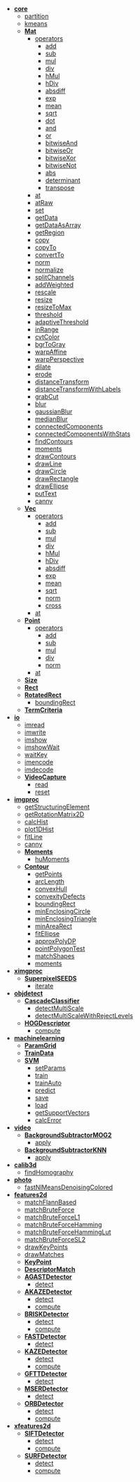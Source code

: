 * <a href="./core/core.md"><b>core</b></a>
  * <a href="./core/core.md#partition">partition</a>
  * <a href="./core/core.md#kmeans">kmeans</a>
  * <a href="./core/Mat.md"><b>Mat</b></a>
    * <a href="./core/Mat.md#operators">operators</a>
      * <a href="./core/Mat.md#operators">add</a>
      * <a href="./core/Mat.md#operators">sub</a>
      * <a href="./core/Mat.md#operators">mul</a>
      * <a href="./core/Mat.md#operators">div</a>
      * <a href="./core/Mat.md#operators">hMul</a>
      * <a href="./core/Mat.md#operators">hDiv</a>
      * <a href="./core/Mat.md#operators">absdiff</a>
      * <a href="./core/Mat.md#operators">exp</a>
      * <a href="./core/Mat.md#operators">mean</a>
      * <a href="./core/Mat.md#operators">sqrt</a>
      * <a href="./core/Mat.md#operators">dot</a>
      * <a href="./core/Mat.md#operators">and</a>
      * <a href="./core/Mat.md#operators">or</a>
      * <a href="./core/Mat.md#operators">bitwiseAnd</a>
      * <a href="./core/Mat.md#operators">bitwiseOr</a>
      * <a href="./core/Mat.md#operators">bitwiseXor</a>
      * <a href="./core/Mat.md#operators">bitwiseNot</a>
      * <a href="./core/Mat.md#operators">abs</a>
      * <a href="./core/Mat.md#operators">determinant</a>
      * <a href="./core/Mat.md#operators">transpose</a>
    * <a href="./core/Mat.md#at">at</a>
    * <a href="./core/Mat.md#atRaw">atRaw</a>
    * <a href="./core/Mat.md#set">set</a>
    * <a href="./core/Mat.md#getData">getData</a>
    * <a href="./core/Mat.md#getDataAsArray">getDataAsArray</a>
    * <a href="./core/Mat.md#getRegion">getRegion</a>
    * <a href="./core/Mat.md#copy">copy</a>
    * <a href="./core/Mat.md#copyTo">copyTo</a>
    * <a href="./core/Mat.md#copyTo">convertTo</a>
    * <a href="./core/Mat.md#norm">norm</a>
    * <a href="./core/Mat.md#normalize">normalize</a>
    * <a href="./core/Mat.md#splitChannels">splitChannels</a>
    * <a href="./core/Mat.md#addWeighted">addWeighted</a>
    * <a href="./core/Mat.md#rescale">rescale</a>
    * <a href="./core/Mat.md#resize">resize</a>
    * <a href="./core/Mat.md#resizeToMax">resizeToMax</a>
    * <a href="./core/Mat.md#threshold">threshold</a>
    * <a href="./core/Mat.md#adaptiveThreshold">adaptiveThreshold</a>
    * <a href="./core/Mat.md#inRange">inRange</a>
    * <a href="./core/Mat.md#cvtColor">cvtColor</a>
    * <a href="./core/Mat.md#bgrToGray">bgrToGray</a>
    * <a href="./core/Mat.md#warpAffine">warpAffine</a>
    * <a href="./core/Mat.md#warpPerspective">warpPerspective</a>
    * <a href="./core/Mat.md#dilate">dilate</a>
    * <a href="./core/Mat.md#erode">erode</a>
    * <a href="./core/Mat.md#distanceTransform">distanceTransform</a>
    * <a href="./core/Mat.md#distanceTransformWithLabels">distanceTransformWithLabels</a>
    * <a href="./core/Mat.md#grabCut">grabCut</a>
    * <a href="./core/Mat.md#blur">blur</a>
    * <a href="./core/Mat.md#gaussianBlur">gaussianBlur</a>
    * <a href="./core/Mat.md#medianBlur">medianBlur</a>
    * <a href="./core/Mat.md#connectedComponents">connectedComponents</a>
    * <a href="./core/Mat.md#connectedComponentsWithStats">connectedComponentsWithStats</a>
    * <a href="./core/Mat.md#findContours">findContours</a>
    * <a href="./core/Mat.md#moments">moments</a>
    * <a href="./core/Mat.md#drawContours">drawContours</a>
    * <a href="./core/Mat.md#drawLine">drawLine</a>
    * <a href="./core/Mat.md#drawCircle">drawCircle</a>
    * <a href="./core/Mat.md#drawRectangle">drawRectangle</a>
    * <a href="./core/Mat.md#drawEllipse">drawEllipse</a>
    * <a href="./core/Mat.md#putText">putText</a>
    * <a href="./core/Mat.md#canny">canny</a>
  * <a href="./core/Vec.md"><b>Vec</b></a>
    * <a href="./core/Vec.md#operators">operators</a>
      * <a href="./core/Vec.md#operators">add</a>
      * <a href="./core/Vec.md#operators">sub</a>
      * <a href="./core/Vec.md#operators">mul</a>
      * <a href="./core/Vec.md#operators">div</a>
      * <a href="./core/Vec.md#operators">hMul</a>
      * <a href="./core/Vec.md#operators">hDiv</a>
      * <a href="./core/Vec.md#operators">absdiff</a>
      * <a href="./core/Vec.md#operators">exp</a>
      * <a href="./core/Vec.md#operators">mean</a>
      * <a href="./core/Vec.md#operators">sqrt</a>
      * <a href="./core/Vec.md#operators">norm</a>
      * <a href="./core/Vec.md#operators">cross</a>
    * <a href="./core/Vec.md#at">at</a>
  * <a href="./core/Point.md"><b>Point</b></a>
    * <a href="./core/Point.md#operators">operators</a>
      * <a href="./core/Point.md#operators">add</a>
      * <a href="./core/Point.md#operators">sub</a>
      * <a href="./core/Point.md#operators">mul</a>
      * <a href="./core/Point.md#operators">div</a>
      * <a href="./core/Point.md#operators">norm</a>
    * <a href="./core/Point.md#at">at</a>
  * <a href="./core/Size.md"><b>Size</b></a>
  * <a href="./core/Rect.md"><b>Rect</b></a>
  * <a href="./core/RotatedRect.md"><b>RotatedRect</b></a>
    * <a href="./core/RotatedRect.md#boundingRect">boundingRect</a>
  * <a href="./core/TermCriteria.md"><b>TermCriteria</b></a>
* <a href="./io/io.md"><b>io</b></a>
  * <a href="./io/io.md#imread">imread</a>
  * <a href="./io/io.md#imwrite">imwrite</a>
  * <a href="./io/io.md#imshow">imshow</a>
  * <a href="./io/io.md#imshowWait">imshowWait</a>
  * <a href="./io/io.md#waitKey">waitKey</a>
  * <a href="./io/io.md#imencode">imencode</a>
  * <a href="./io/io.md#imdecode">imdecode</a>
  * <a href="./io/VideoCapture.md"><b>VideoCapture</b></a>
    * <a href="./io/VideoCapture.md#read">read</a>
    * <a href="./io/VideoCapture.md#reset">reset</a>
* <a href="./imgproc/imgproc.md"><b>imgproc</b></a>
  * <a href="./imgproc/imgproc.md#getStructuringElement">getStructuringElement</a>
  * <a href="./imgproc/imgproc.md#getRotationMatrix2D">getRotationMatrix2D</a>
  * <a href="./imgproc/imgproc.md#calcHist">calcHist</a>
  * <a href="./imgproc/imgproc.md#plot1DHist">plot1DHist</a>
  * <a href="./imgproc/imgproc.md#fitLine">fitLine</a>
  * <a href="./imgproc/imgproc.md#canny">canny</a>
  * <a href="./imgproc/Moments.md"><b>Moments</b></a>
    * <a href="./imgproc/Moments.md#huMoments">huMoments</a>
  * <a href="./imgproc/Contour.md"><b>Contour</b></a>
    * <a href="./imgproc/Contour.md#getPoints">getPoints</a>
    * <a href="./imgproc/Contour.md#arcLength">arcLength</a>
    * <a href="./imgproc/Contour.md#convexHull">convexHull</a>
    * <a href="./imgproc/Contour.md#convexityDefects">convexityDefects</a>
    * <a href="./imgproc/Contour.md#boundingRect">boundingRect</a>
    * <a href="./imgproc/Contour.md#minEnclosingCircle">minEnclosingCircle</a>
    * <a href="./imgproc/Contour.md#minEnclosingTriangle">minEnclosingTriangle</a>
    * <a href="./imgproc/Contour.md#minAreaRect">minAreaRect</a>
    * <a href="./imgproc/Contour.md#fitEllipse">fitEllipse</a>
    * <a href="./imgproc/Contour.md#approxPolyDP">approxPolyDP</a>
    * <a href="./imgproc/Contour.md#pointPolygonTest">pointPolygonTest</a>
    * <a href="./imgproc/Contour.md#matchShapes">matchShapes</a>
    * <a href="./imgproc/Contour.md#moments">moments</a>
* <a href="./ximgproc/ximgproc.md"><b>ximgproc</b></a>
  * <a href="./ximgproc/SuperpixelSEEDS.md"><b>SuperpixelSEEDS</b></a>
    * <a href="./ximgproc/SuperpixelSEEDS.md#iterate">iterate</a>
* <a href="./objdetect/objdetect.md"><b>objdetect</b></a>
  * <a href="./objdetect/CascadeClassifier.md"><b>CascadeClassifier</b></a>
    * <a href="./objdetect/CascadeClassifier.md#detectMultiScale">detectMultiScale</a>
    * <a href="./objdetect/CascadeClassifier.md#detectMultiScaleWithRejectLevels">detectMultiScaleWithRejectLevels</a>
  * <a href="./objdetect/HOGDescriptor.md"><b>HOGDescriptor</b></a>
    * <a href="./objdetect/HOGDescriptor.md#.compute">compute</a>
* <a href="./machinelearning/machinelearning.md"><b>machinelearning</b></a>
  * <a href="./machinelearning/ParamGrid.md"><b>ParamGrid</b></a>
  * <a href="./machinelearning/TrainData.md"><b>TrainData</b></a>
  * <a href="./machinelearning/SVM.md"><b>SVM</b></a>
    * <a href="./machinelearning/SVM.md#setParams">setParams</a>
    * <a href="./machinelearning/SVM.md#train">train</a>
    * <a href="./machinelearning/SVM.md#trainAuto">trainAuto</a>
    * <a href="./machinelearning/SVM.md#predict">predict</a>
    * <a href="./machinelearning/SVM.md#save">save</a>
    * <a href="./machinelearning/SVM.md#load">load</a>
    * <a href="./machinelearning/SVM.md#getSupportVectors">getSupportVectors</a>
    * <a href="./machinelearning/SVM.md#calcError">calcError</a>
* <a href="./video/video.md"><b>video</b></a>
  * <a href="./video/BackgroundSubtractorMOG2.md"><b>BackgroundSubtractorMOG2</b></a>
    * <a href="./video/BackgroundSubtractorMOG2.md#apply">apply</a>
  * <a href="./video/BackgroundSubtractorKNN.md"><b>BackgroundSubtractorKNN</b></a>
    * <a href="./video/BackgroundSubtractorKNN.md#apply">apply</a>
* <a href="./calib3d.md"><b>calib3d</b></a>
  * <a href="./calib3d.md#findHomography">findHomography</a>
* <a href="./photo.md"><b>photo</b></a>
  * <a href="./photo.md#fastNlMeansDenoisingColored">fastNlMeansDenoisingColored</a>
* <a href="./features2d/features2d.md"><b>features2d</b></a>
  * <a href="./features2d/features2d.md#matchFlannBased">matchFlannBased</a>
  * <a href="./features2d/features2d.md#matchBruteForce">matchBruteForce</a>
  * <a href="./features2d/features2d.md#matchBruteForceL1">matchBruteForceL1</a>
  * <a href="./features2d/features2d.md#matchBruteForceHamming">matchBruteForceHamming</a>
  * <a href="./features2d/features2d.md#matchBruteForceHammingLut">matchBruteForceHammingLut</a>
  * <a href="./features2d/features2d.md#matchBruteForceSL2">matchBruteForceSL2</a>
  * <a href="./features2d/features2d.md#drawKeyPoints">drawKeyPoints</a>
  * <a href="./features2d/features2d.md#drawMatches">drawMatches</a>
  * <a href="./features2d/KeyPoint.md"><b>KeyPoint</b></a>
  * <a href="./features2d/DescriptorMatch.md"><b>DescriptorMatch</b></a>
  * <a href="./features2d/AGASTDetector.md"><b>AGASTDetector</b></a>
    * <a href="./features2d/AGASTDetector.md#detect">detect</a>
  * <a href="./features2d/AKAZEDetector.md"><b>AKAZEDetector</b></a>
    * <a href="./features2d/AKAZEDetector.md#detect">detect</a>
    * <a href="./features2d/AKAZEDetector.md#compute">compute</a>
  * <a href="./features2d/BRISKDetector.md"><b>BRISKDetector</b></a>
    * <a href="./features2d/BRISKDetector.md#detect">detect</a>
    * <a href="./features2d/BRISKDetector.md#compute">compute</a>
  * <a href="./features2d/FASTDetector.md"><b>FASTDetector</b></a>
    * <a href="./features2d/FASTDetector.md#detect">detect</a>
  * <a href="./features2d/KAZEDetector.md"><b>KAZEDetector</b></a>
    * <a href="./features2d/KAZEDetector.md#detect">detect</a>
    * <a href="./features2d/KAZEDetector.md#compute">compute</a>
  * <a href="./features2d/GFTTDetector.md"><b>GFTTDetector</b></a>
    * <a href="./features2d/GFTTDetector.md#detect">detect</a>
  * <a href="./features2d/MSERDetector.md"><b>MSERDetector</b></a>
    * <a href="./features2d/MSERDetector.md#detect">detect</a>
  * <a href="./features2d/ORBDetector.md"><b>ORBDetector</b></a>
    * <a href="./features2d/ORBDetector.md#detect">detect</a>
    * <a href="./features2d/ORBDetector.md#compute">compute</a>
* <a href="./xfeatures2d/xfeatures2d.md"><b>xfeatures2d</b></a>
  * <a href="./xfeatures2d/SIFTDetector.md"><b>SIFTDetector</b></a>
    * <a href="./xfeatures2d/SIFTDetector.md#detect">detect</a>
    * <a href="./xfeatures2d/SIFTDetector.md#compute">compute</a>
  * <a href="./xfeatures2d/SURFDetector.md"><b>SURFDetector</b></a>
    * <a href="./xfeatures2d/SURFDetector.md#detect">detect</a>
    * <a href="./xfeatures2d/SURFDetector.md#compute">compute</a>


